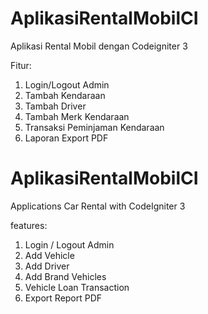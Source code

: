 # AplikasiRentalMobilCI
Aplikasi Rental Mobil dengan Codeigniter 3

Fitur:
1. Login/Logout Admin<br>
2. Tambah Kendaraan
3. Tambah Driver
4. Tambah Merk Kendaraan
5. Transaksi Peminjaman Kendaraan
6. Laporan Export PDF


# AplikasiRentalMobilCI
Applications Car Rental with CodeIgniter 3

features:
1. Login / Logout Admin
2. Add Vehicle
3. Add Driver
4. Add Brand Vehicles
5. Vehicle Loan Transaction
6. Export Report PDF

